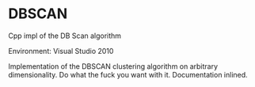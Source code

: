 # DBSCAN
Cpp impl of the DB Scan algorithm

Environment: Visual Studio 2010

Implementation of the DBSCAN clustering algorithm on arbitrary dimensionality. Do what the fuck you want with it. Documentation inlined.

